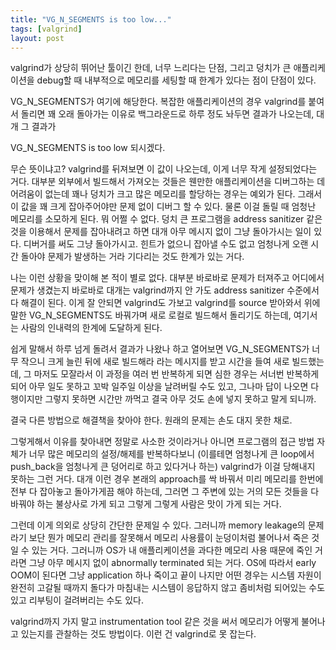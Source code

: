 ```yaml
---
title: "VG_N_SEGMENTS is too low..."
tags: [valgrind]
layout: post
---
```


valgrind가 상당히 뛰어난 툴이긴 한데, 너무 느리다는 단점, 그리고 덩치가 큰 애플리케이션을 debug할 때 내부적으로 메모리를 세팅할 때 한계가 있다는 점이 단점이 있다.

VG_N_SEGMENTS가 여기에 해당한다. 복잡한 애플리케이션의 경우 valgrind를 붙여서 돌리면 꽤 오래 돌아가는 이유로 백그라운드로 하루 정도 놔두면 결과가 나오는데, 대개 그 결과가

VG_N_SEGMENTS is too low 되시겠다.

무슨 뜻이냐고? valgrind를 뒤져보면 이 값이 나오는데, 이게 너무 작게 설정되었다는 거다. 대부분 외부에서 빌드해서 가져오는 것들은 웬만한 애플리케이션을 디버그하는 데 어려움이 없는데 꽤나 덩치가 크고 많은 메모리를 할당하는 경우는 예외가 된다. 그래서 이 값을 꽤 크게 잡아주어야만 문제 없이 디버그 할 수 있다. 물론 이걸 돌릴 때 엄청난 메모리를 소모하게 된다. 뭐 어쩔 수 없다. 덩치 큰 프로그램을 address sanitizer 같은 것을 이용해서 문제를 잡아내려고 하면 대개 아무 메시지 없이 그냥 돌아가시는 일이 있다. 디버거를 써도 그냥 돌아가시고. 힌트가 없으니 잡아낼 수도 없고 엄청나게 오랜 시간 돌아야 문제가 발생하는 거라 기다리는 것도 한계가 있는 거다.

나는 이런 상황을 맞이해 본 적이 별로 없다. 대부분 바로바로 문제가 터져주고 어디에서 문제가 생겼는지 바로바로 대개는 valgrind까지 안 가도 address sanitizer 수준에서 다 해결이 된다. 이게 잘 안되면 valgrind도 가보고 valgrind를 source 받아와서 위에 말한 VG_N_SEGMENTS도 바꿔가며 새로 로컬로 빌드해서 돌리기도 하는데, 여기서는 사람의 인내력의 한계에 도달하게 된다.

쉽게 말해서 하루 넘게 돌려서 결과가 나왔나 하고 열어보면 VG_N_SEGMENTS가 너무 작으니 크게 늘린 뒤에 새로 빌드해라 라는 메시지를 받고 시간을 들여 새로 빌드했는데, 그 마저도 모잘라서 이 과정을 여러 번 반복하게 되면 심한 경우는 서너번 반복하게 되어 아무 일도 못하고 꼬박 일주일 이상을 날려버릴 수도 있고, 그나마 답이 나오면 다행이지만 그렇지 못하면 시간만 까먹고 결국 아무 것도 손에 넣지 못하고 말게 되니까.

결국 다른 방법으로 해결책을 찾아야 한다. 원래의 문제는 손도 대지 못한 채로.

그렇게해서 이유를 찾아내면 정말로 사소한 것이라거나 아니면 프로그램의 접근 방법 자체가 너무 많은 메모리의 설정/해제를 반복하다보니 (이를테면 엄청나게 큰 loop에서 push_back을 엄청나게 큰 덩어리로 하고 있다거나 하는) valgrind가 이걸 당해내지 못하는 그런 거다. 대개 이런 경우 본래의 approach를 싹 바꿔서 미리 메모리를 한번에 전부 다 잡아놓고 돌아가게끔 해야 하는데, 그러면 그 주변에 있는 거의 모든 것들을 다 바꿔야 하는 불상사로 가게 되고 그렇게 그렇게 사람은 맛이 가게 되는 거다.

그런데 이게 의외로 상당히 간단한 문제일 수 있다. 그러니까 memory leakage의 문제라기 보단 뭔가 메모리 관리를 잘못해서 메모리 사용률이 눈덩이처럼 불어나서 죽은 것일 수 있는 거다. 그러니까 OS가 내 애플리케이션을 과다한 메모리 사용 때문에 죽인 거라면 그냥 아무 메시지 없이 abnormally terminated 되는 거다. OS에 따라서 early OOM이 된다면 그냥 application 하나 죽이고 끝이 나지만 어떤 경우는 시스템 자원이 완전히 고갈될 때까지 돌다가 마침내는 시스템이 응답하지 않고 좀비처럼 되어있는 수도 있고 리부팅이 걸려버리는 수도 있다.

valgrind까지 가지 말고 instrumentation tool 같은 것을 써서 메모리가 어떻게 불어나고 있는지를 관찰하는 것도 방법이다. 이런 건 valgrind로 못 잡는다.
